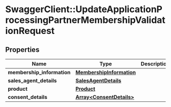 # SwaggerClient::UpdateApplicationProcessingPartnerMembershipValidationRequest

## Properties
Name | Type | Description | Notes
------------ | ------------- | ------------- | -------------
**membership_information** | [**MembershipInformation**](MembershipInformation.md) |  | [optional] 
**sales_agent_details** | [**SalesAgentDetails**](SalesAgentDetails.md) |  | [optional] 
**product** | [**Product**](Product.md) |  | [optional] 
**consent_details** | [**Array&lt;ConsentDetails&gt;**](ConsentDetails.md) |  | [optional] 

